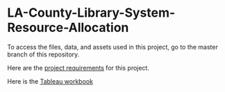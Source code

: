 # LA-County-Library-System-Resource-Allocation
To access the files, data, and assets used in this project, go to the master branch of this repository.

Here are the [project requirements](https://tori-ann.notion.site/Library-Resource-Allocation-Optimization-Work-In-Progress-a81ed799155c46fca469dac2d94a21fe) for this project.

Here is the [Tableau workbook](https://public.tableau.com/views/LACountyLibraryResourceAllocationAnalysis/ProgramAnalysis-WhatistheDistributionofProgramsandtheirAttendance?:language=en-US&:display_count=n&:origin=viz_share_link)

